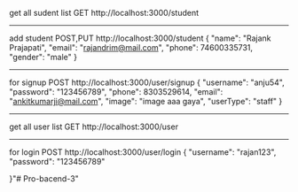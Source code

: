 

get all sudent list
GET
http://localhost:3000/student
*************
add student
POST,PUT
http://localhost:3000/student
{
  "name": "Rajank  Prajapati",
  "email": "rajandrim@mail.com",
  "phone": 74600335731,
  "gender": "male"
}
*********

for signup
POST
http://localhost:3000/user/signup
{
  "username": "anju54",
  "password": "123456789",
  "phone": 8303529614,
  "email": "ankitkumarji@mail.com",
  "image": "image aaa gaya",
  "userType": "staff"
}
*************
get all user list
GET 
http://localhost:3000/user

*************
for login 
POST 
http://localhost:3000/user/login
{
  "username": "rajan123",
  "password": "123456789"
  
}"# Pro-bacend-3" 
